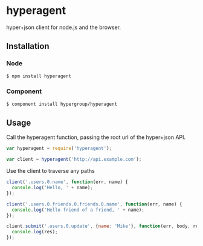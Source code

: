 hyperagent
==========

hyper+json client for node.js and the browser.

Installation
------------

### Node

```sh
$ npm install hyperagent
```

### Component

```sh
$ component install hypergroup/hyperagent
```

Usage
-----

Call the hyperagent function, passing the root url of the hyper+json API.

```js
var hyperagent = require('hyperagent');

var client = hyperagent('http://api.example.com');
```

Use the client to traverse any paths

```js
client('.users.0.name', function(err, name) {
  console.log('Hello, ' + name);
});

client('.users.0.friends.0.friends.0.name', function(err, name) {
  console.log('Hello friend of a friend, ' + name);
});
```

```js
client.submit('.users.0.update', {name: 'Mike'}, function(err, body, res) {
  console.log(res);
});
```
